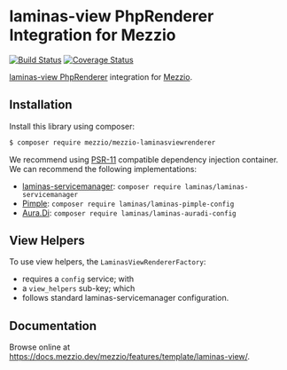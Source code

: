 # laminas-view PhpRenderer Integration for Mezzio

[![Build Status](https://travis-ci.org/mezzio/mezzio-laminasviewrenderer.svg?branch=master)](https://travis-ci.org/mezzio/mezzio-laminasviewrenderer)
[![Coverage Status](https://coveralls.io/repos/github/mezzio/mezzio-laminasviewrenderer/badge.svg?branch=master)](https://coveralls.io/github/mezzio/mezzio-laminasviewrenderer?branch=master)

[laminas-view PhpRenderer](https://github.com/laminas/laminas-view) integration
for [Mezzio](https://github.com/mezzio/mezzio).

## Installation

Install this library using composer:

```bash
$ composer require mezzio/mezzio-laminasviewrenderer
```

We recommend using [PSR-11](https://www.php-fig.org/psr/psr-11/) compatible
dependency injection container. We can recommend the following implementations:

- [laminas-servicemanager](https://github.com/laminas/laminas-servicemanager):
  `composer require laminas/laminas-servicemanager`
- [Pimple](https://github.com/silexphp/Pimple):
  `composer require laminas/laminas-pimple-config`
- [Aura.Di](https://github.com/auraphp/Aura.Di):
  `composer require laminas/laminas-auradi-config`

## View Helpers

To use view helpers, the `LaminasViewRendererFactory`:

- requires a `config` service; with
- a `view_helpers` sub-key; which
- follows standard laminas-servicemanager configuration.

## Documentation

Browse online at https://docs.mezzio.dev/mezzio/features/template/laminas-view/.

